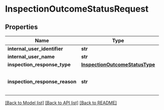# InspectionOutcomeStatusRequest

## Properties
Name | Type | Description | Notes
------------ | ------------- | ------------- | -------------
**internal_user_identifier** | **str** | Max length 100 characters | [optional] 
**internal_user_name** | **str** | Max length 100 characters | [optional] 
**inspection_response_type** | [**InspectionOutcomeStatusType**](InspectionOutcomeStatusType.md) |  | 
**inspection_response_reason** | **str** | Must be provided if inspection_response_type &#x3D; inspection_outcome_disputed or inspection_outcome_promoter_accepts_failed_inspection Max length 500 characters | [optional] 

[[Back to Model list]](../README.md#documentation-for-models) [[Back to API list]](../README.md#documentation-for-api-endpoints) [[Back to README]](../README.md)

